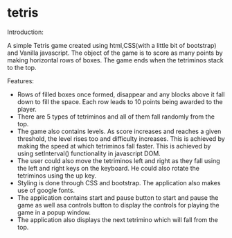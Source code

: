 # tetris
﻿Introduction:

A simple Tetris game created using html,CSS(with a little bit of bootstrap) and Vanilla javascript. The object of the game is to score as many points by making horizontal rows of boxes. The game ends when the tetriminos stack to the top.

Features:

- Rows of filled boxes once formed, disappear and any blocks above it fall down to fill the space. Each row leads to 10 points being awarded to the player.
- There are 5 types of tetriminos and all of them fall randomly from the top.
- The game also contains levels. As score increases and reaches a given threshold, the level rises too and difficulty increases. This is achieved by making the speed at which tetriminos fall faster. This is achieved by using setInterval() functionality in javascript DOM.
- The user could also move the tetriminos left and right as they fall using the left and right keys on the keyboard. He could also rotate the tetriminos using the up key.
- Styling is done through CSS and bootstrap. The application also makes use of google fonts.
- The application contains start and pause button to start and pause the game as well asa controls button to display the controls for playing the game in a popup window.
- The application also displays the next tetrimino which will fall from the top.
